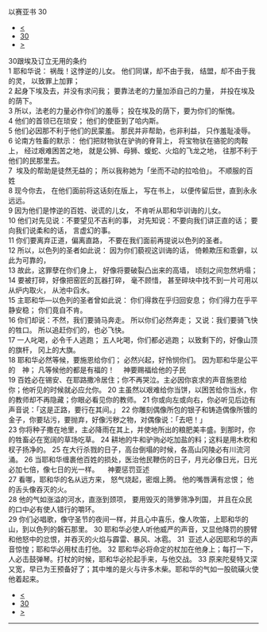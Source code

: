 ﻿





 以赛亚书 30




* [<](bible/ISA29.md)
* [30](bible/ISA.md)
* [>](bible/ISA31.md)



 
30跟埃及订立无用的条约  
1 耶和华说： 祸哉！这悖逆的儿女。 他们同谋，却不由于我， 结盟，却不由于我的灵， 以致罪上加罪；  
2 起身下埃及去，并没有求问我； 要靠法老的力量加添自己的力量， 并投在埃及的荫下。  
3 所以，法老的力量必作你们的羞辱； 投在埃及的荫下，要为你们的惭愧。  
4 他们的首领已在琐安； 他们的使臣到了哈内斯。  
5 他们必因那不利于他们的民蒙羞。 那民并非帮助，也非利益， 只作羞耻凌辱。  
6 论南方牲畜的默示： 他们把财物驮在驴驹的脊背上， 将宝物驮在骆驼的肉鞍上， 经过艰难困苦之地， 就是公狮、母狮、蝮蛇、火焰的飞龙之地， 往那不利于他们的民那里去。  
7  埃及的帮助是徒然无益的； 所以我称她为「坐而不动的拉哈伯」。 不顺服的百姓  
8 现今你去， 在他们面前将这话刻在版上， 写在书上， 以便传留后世，直到永永远远。  
9 因为他们是悖逆的百姓、说谎的儿女， 不肯听从耶和华训诲的儿女。  
10 他们对先见说：不要望见不吉利的事， 对先知说：不要向我们讲正直的话； 要向我们说柔和的话， 言虚幻的事。  
11 你们要离弃正道，偏离直路， 不要在我们面前再提说以色列的圣者。  
12 所以，以色列的圣者如此说： 因为你们藐视这训诲的话， 倚赖欺压和乖僻，以此为可靠的，  
13 故此，这罪孽在你们身上， 好像将要破裂凸出来的高墙， 顷刻之间忽然坍塌；  
14 要被打碎，好像把窑匠的瓦器打碎， 毫不顾惜， 甚至碎块中找不到一片可用以从炉内取火， 从池中舀水。     
15 主耶和华—以色列的圣者曾如此说： 你们得救在乎归回安息； 你们得力在乎平静安稳； 你们竟自不肯。  
16 你们却说：不然，我们要骑马奔走。 所以你们必然奔走； 又说：我们要骑飞快的牲口。 所以追赶你们的，也必飞快。  
17 一人叱喝，必令千人逃跑； 五人叱喝，你们都必逃跑； 以致剩下的，好像山顶的旗杆， 冈上的大旗。  
18 耶和华必然等候，要施恩给你们； 必然兴起，好怜悯你们。 因为耶和华是公平的　神； 凡等候他的都是有福的！ 　神要赐福给他的子民  
19 百姓必在锡安、在耶路撒冷居住；你不再哭泣。主必因你哀求的声音施恩给你；他听见的时候就必应允你。 
20 主虽然以艰难给你当饼，以困苦给你当水，你的教师却不再隐藏；你眼必看见你的教师。 
21 你或向左或向右，你必听见后边有声音说：「这是正路，要行在其间。」 
22 你雕刻偶像所包的银子和铸造偶像所镀的金子，你要玷污，要抛弃，好像污秽之物，对偶像说：「去吧！」  
23 你将种子撒在地里，主必降雨在其上，并使地所出的粮肥美丰盛。到那时，你的牲畜必在宽阔的草场吃草。 
24 耕地的牛和驴驹必吃加盐的料；这料是用木杴和杈子扬净的。 
25 在大行杀戮的日子，高台倒塌的时候，各高山冈陵必有川流河涌。 
26 当耶和华缠裹他百姓的损处，医治他民鞭伤的日子，月光必像日光，日光必加七倍，像七日的光一样。 　神要惩罚亚述  
27 看哪，耶和华的名从远方来， 怒气烧起，密烟上腾。 他的嘴唇满有忿恨； 他的舌头像吞灭的火。  
28 他的气如涨溢的河水，直涨到颈项， 要用毁灭的筛箩筛净列国， 并且在众民的口中必有使人错行的嚼环。  
29 你们必唱歌，像守圣节的夜间一样，并且心中喜乐，像人吹笛，上耶和华的山，到以色列的磐石那里。 
30 耶和华必使人听他威严的声音，又显他降罚的膀臂和他怒中的忿恨，并吞灭的火焰与霹雷、暴风、冰雹。 
31  亚述人必因耶和华的声音惊惶；耶和华必用杖击打他。 
32 耶和华必将命定的杖加在他身上；每打一下，人必击鼓弹琴。打杖的时候，耶和华必抡起手来，与他交战。 
33 原来陀斐特又深又宽，早已为王预备好了；其中堆的是火与许多木柴。耶和华的气如一股硫磺火使他着起来。 
* [<](bible/ISA29.md)
* [30](bible/ISA.md)
* [>](bible/ISA31.md)





---









